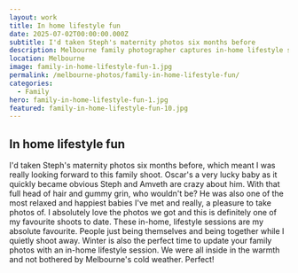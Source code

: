 ```yaml
---
layout: work
title: In home lifestyle fun
date: 2025-07-02T00:00:00.000Z
subtitle: I'd taken Steph's maternity photos six months before
description: Melbourne family photographer captures in-home lifestyle session. Natural family photography with relaxed baby Oscar and loving parents in warm, intimate setting.
location: Melbourne
image: family-in-home-lifestyle-fun-1.jpg
permalink: /melbourne-photos/family-in-home-lifestyle-fun/
categories:
  - Family
hero: family-in-home-lifestyle-fun-1.jpg
featured: family-in-home-lifestyle-fun-10.jpg
---
```


## In home lifestyle fun

I'd taken Steph's maternity photos six months before, which meant I was really looking forward to this family shoot. Oscar's a very lucky baby as it quickly became obvious Steph and Amveth are crazy about him. With that full head of hair and gummy grin, who wouldn't be? He was also one of the most relaxed and happiest babies I've met and really, a pleasure to take photos of. I absolutely love the photos we got and this is definitely one of my favourite shoots to date. These in-home, lifestyle sessions are my absolute favourite. People just being themselves and being together while I quietly shoot away. Winter is also the perfect time to update your family photos with an in-home lifestyle session. We were all inside in the warmth and not bothered by Melbourne's cold weather. Perfect!
